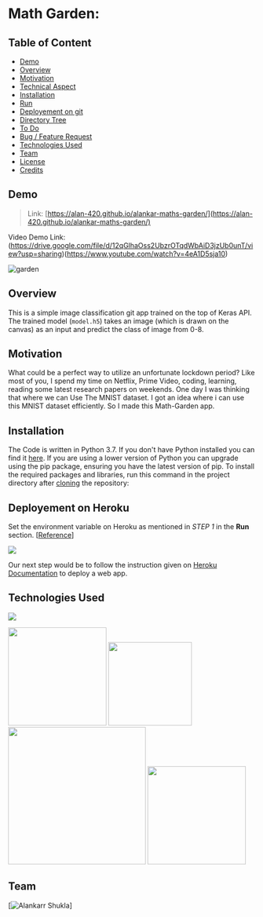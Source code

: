 # Math Garden: 

## Table of Content
  * [Demo](#demo)
  * [Overview](#overview)
  * [Motivation](#motivation)
  * [Technical Aspect](#technical-aspect)
  * [Installation](#installation)
  * [Run](#run)
  * [Deployement on git](#deployement-on-git)
  * [Directory Tree](#directory-tree)
  * [To Do](#to-do)
  * [Bug / Feature Request](#bug---feature-request)
  * [Technologies Used](#technologies-used)
  * [Team](#team)
  * [License](#license)
  * [Credits](#credits)


## Demo
> Link: [https://alan-420.github.io/alankar-maths-garden/](https://alan-420.github.io/alankar-maths-garden/)

Video Demo Link: (https://drive.google.com/file/d/12qGlhaOss2UbzrOTqdWbAiD3jzUb0unT/view?usp=sharing)(https://www.youtube.com/watch?v=4eA1D5sja10)

![garden](https://user-images.githubusercontent.com/53686128/85884660-9eaefb80-b800-11ea-9125-56d0ef22a47c.PNG)

## Overview
This is a simple image classification git app trained on the top of Keras API. The trained model (`model.h5`) takes an image (which is drawn on the canvas) as an input and predict the class of image from 0-8.

## Motivation
What could be a perfect way to utilize an unfortunate lockdown period? Like most of you, I spend my time on  Netflix, Prime Video, coding, learning, reading some latest research papers on weekends. One day I was thinking that where we can Use The MNIST dataset. I got an idea where i can use this MNIST dataset efficiently.
So I made this Math-Garden app.

## Installation
The Code is written in Python 3.7. If you don't have Python installed you can find it [here](https://www.python.org/downloads/). If you are using a lower version of Python you can upgrade using the pip package, ensuring you have the latest version of pip. To install the required packages and libraries, run this command in the project directory after [cloning](https://www.howtogeek.com/451360/how-to-clone-a-github-repository/) the repository:



## Deployement on Heroku
Set the environment variable on Heroku as mentioned in _STEP 1_ in the __Run__ section. [[Reference](https://devcenter.heroku.com/articles/config-vars)]

![](https://i.imgur.com/TmSNhYG.png)

Our next step would be to follow the instruction given on [Heroku Documentation](https://devcenter.heroku.com/articles/getting-started-with-python) to deploy a web app.


## Technologies Used

![](https://forthebadge.com/images/badges/made-with-python.svg)

[<img target="_blank" src="https://keras.io/img/logo.png" width=200>](https://keras.io/) [<img target="_blank" src="https://flask.palletsprojects.com/en/1.1.x/_images/flask-logo.png" width=170>](https://flask.palletsprojects.com/en/1.1.x/) [<img target="_blank" src="https://number1.co.za/wp-content/uploads/2017/10/gunicorn_logo-300x85.png" width=280>](https://gunicorn.org) [<img target="_blank" src="https://www.kindpng.com/picc/b/301/3012484.png" width=200>](https://aws.amazon.com/s3/) 



## Team
[![Alankarr Shukla](https://avatars1.githubusercontent.com/u/16516296?v=3&s=144)]
